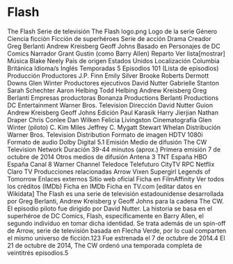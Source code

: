 # Flash

The Flash
Serie de televisión
The Flash logo.png
Logo de la serie
Género	Ciencia ficción
Ficción de superhéroes
Serie de acción
Drama
Creador	Greg Berlanti
Andrew Kreisberg
Geoff Johns
Basado en	Personajes de DC Comics
Narrador	Grant Gustin (como Barry Allen)
Reparto	
Ver lista[mostrar]
Música	Blake Neely
País de origen	Estados Unidos
Localización	Columbia Británica
Idioma/s	Inglés
Temporadas	5
Episodios	101 (Lista de episodios)
Producción
Productores	J.P. Finn
Emily Silver
Brooke Roberts
Dermott Downs
Glen Winter
Productores ejecutivos	David Nutter
Gabrielle Stanton
Sarah Schechter
Aaron Helbing
Todd Helbing
Andrew Kreisberg
Greg Berlanti
Empresas productoras	Bonanza Productions
Berlanti Productions
DC Entertainment
Warner Bros. Television
Dirección	David Nutter
Guion	Andrew Kreisberg
Geoff Johns
Edición	Paul Karasik
Harry Jierjian
Nathan Draper
Chris Conlee
Dan Wilken
Felicia Livingston
Cinematografía	Glen Winter (piloto)
C. Kim Miles
Jeffrey C. Mygatt
Stewart Whelan
Distribución	Warner Bros. Television Distribution
Formato de imagen	HDTV 1080i
Formato de audio	Dolby Digital 5.1
Emisión
Medio de difusión	The CW Television Network
Duración	39-44 minutos (aprox.)
Primera emisión	7 de octubre de 2014
Otros medios de difusión	Antena 3
TNT España
HBO España
Canal 8
Warner Channel
Teledoce
Telefuturo
CityTV
RPC
Netflix
Claro TV
Producciones relacionadas
Arrow
Vixen
Supergirl
Legends of Tomorrow
Enlaces externos
Sitio web oficial
Ficha en FilmAffinity
Ver todos los créditos (IMDb)
Ficha en IMDb
Ficha en TV.com
[editar datos en Wikidata]
The Flash es una serie de televisión estadounidense desarrollada por Greg Berlanti, Andrew Kreisberg y Geoff Johns para la cadena The CW. El episodio piloto fue dirigido por David Nutter. La historia se basa en el superhéroe de DC Comics, Flash, específicamente en Barry Allen, el segundo individuo en tomar dicha identidad. Se trata además de un spin-off de Arrow, serie de televisión basada en Flecha Verde, por lo cual comparten el mismo universo de ficción.1​2​3​ Fue estrenada el 7 de octubre de 2014.4​ El 21 de octubre de 2014, The CW ordenó una temporada completa de veintitrés episodios.5​
